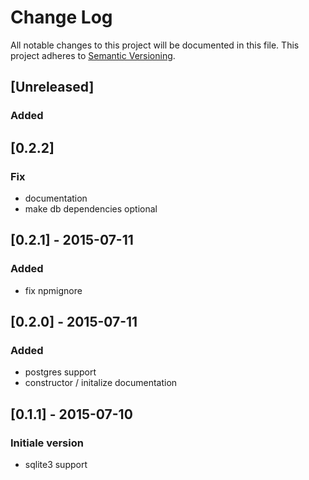 # Change Log
All notable changes to this project will be documented in this file.
This project adheres to [Semantic Versioning](http://semver.org/).

## [Unreleased]
### Added

## [0.2.2]
### Fix
- documentation
- make db dependencies optional

## [0.2.1] - 2015-07-11
### Added
- fix npmignore

## [0.2.0] - 2015-07-11
### Added
- postgres support
- constructor / initalize documentation

## [0.1.1] - 2015-07-10
### Initiale version
- sqlite3 support
